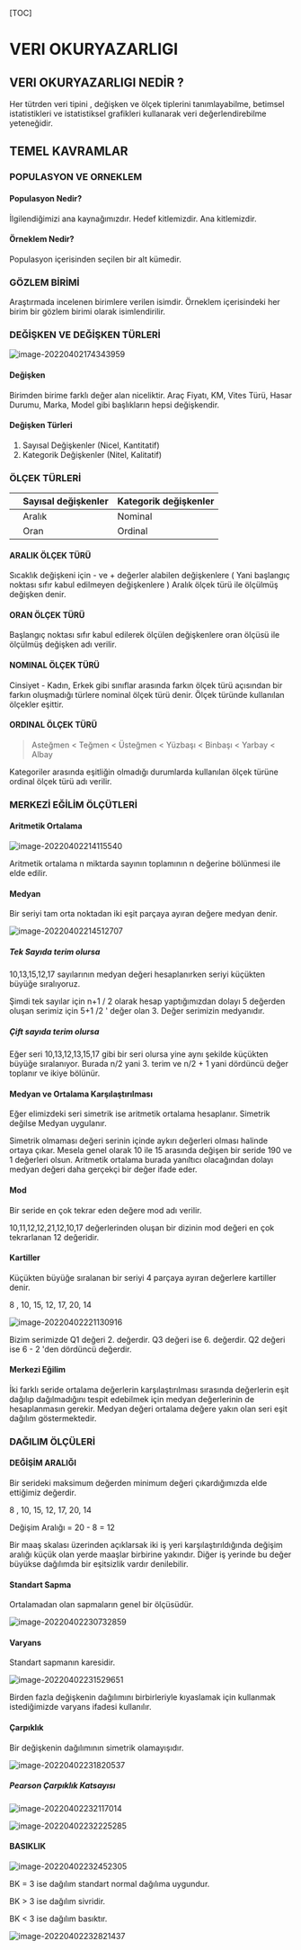 [TOC]



# VERI OKURYAZARLIGI

## VERI OKURYAZARLIGI NEDİR ?

Her tütrden veri tipini , değişken ve ölçek tiplerini tanımlayabilme, betimsel istatistikleri ve istatistiksel grafikleri kullanarak veri değerlendirebilme yeteneğidir.

## TEMEL KAVRAMLAR 

### POPULASYON VE ORNEKLEM

#### Populasyon Nedir? 

İlgilendiğimizi ana kaynağımızdır. Hedef kitlemizdir. Ana kitlemizdir.

#### Örneklem Nedir?

Populasyon içerisinden seçilen bir alt kümedir.

### GÖZLEM BİRİMİ

Araştırmada incelenen birimlere verilen isimdir. Örneklem içerisindeki her birim bir gözlem birimi olarak isimlendirilir.

### DEĞİŞKEN VE DEĞİŞKEN TÜRLERİ

![image-20220402174343959](/home/gokayburuc/.config/Typora/typora-user-images/image-20220402174343959.png)

#### Değişken 

Birimden birime farklı değer alan niceliktir. Araç Fiyatı, KM, Vites Türü, Hasar Durumu, Marka, Model gibi başlıkların hepsi değişkendir.

#### Değişken Türleri 

1. Sayısal Değişkenler (Nicel, Kantitatif)
2. Kategorik Değişkenler (Nitel, Kalitatif)



### ÖLÇEK TÜRLERİ 

|      | Sayısal değişkenler | Kategorik değişkenler |
| ---- | ------------------- | --------------------- |
|      | Aralık              | Nominal               |
|      | Oran                | Ordinal               |



#### ARALIK ÖLÇEK TÜRÜ

Sıcaklık değişkeni için - ve + değerler alabilen değişkenlere ( Yani başlangıç noktası sıfır kabul edilmeyen değişkenlere ) Aralık ölçek türü ile ölçülmüş değişken denir.

#### ORAN ÖLÇEK TÜRÜ

Başlangıç noktası sıfır kabul edilerek ölçülen değişkenlere oran ölçüsü ile ölçülmüş değişken adı verilir.

#### NOMINAL ÖLÇEK TÜRÜ

Cinsiyet - Kadın, Erkek gibi sınıflar arasında farkın ölçek türü açısından bir farkın oluşmadığı türlere nominal ölçek türü denir. Ölçek türünde kullanılan ölçekler eşittir. 

#### ORDINAL ÖLÇEK TÜRÜ 

> Asteğmen < Teğmen < Üsteğmen < Yüzbaşı < Binbaşı < Yarbay < Albay

Kategoriler arasında eşitliğin olmadığı durumlarda kullanılan ölçek türüne ordinal ölçek türü adı verilir.

### MERKEZİ EĞİLİM ÖLÇÜTLERİ

#### Aritmetik Ortalama

![image-20220402214115540](/home/gokayburuc/.config/Typora/typora-user-images/image-20220402214115540.png)

Aritmetik ortalama n miktarda sayının toplamının n değerine bölünmesi ile elde edilir.

#### Medyan

Bir seriyi tam orta noktadan iki eşit parçaya ayıran değere medyan denir.



![image-20220402214512707](/home/gokayburuc/.config/Typora/typora-user-images/image-20220402214512707.png)

##### Tek Sayıda terim olursa 

10,13,15,12,17 sayılarının medyan değeri hesaplanırken seriyi küçükten büyüğe sıralıyoruz.

Şimdi tek sayılar için n+1 / 2 olarak hesap yaptığımızdan dolayı 5 değerden oluşan serimiz için 5+1 /2 ' değer olan 3. Değer serimizin medyanıdır.

##### Çift sayıda terim olursa

Eğer seri 10,13,12,13,15,17 gibi bir seri olursa yine aynı şekilde küçükten büyüğe sıralanıyor. Burada n/2 yani 3. terim ve n/2 + 1  yani dördüncü değer toplanır ve ikiye bölünür.

#### Medyan ve Ortalama Karşılaştırılması 

Eğer elimizdeki seri simetrik ise aritmetik ortalama hesaplanır. Simetrik değilse Medyan uygulanır.

Simetrik olmaması değeri serinin içinde aykırı değerleri olması halinde ortaya çıkar. Mesela genel olarak 10 ile 15 arasında değişen bir seride 190 ve 1 değerleri olsun. Aritmetik ortalama burada yanıltıcı olacağından dolayı medyan değeri daha gerçekçi bir değer ifade eder.

#### Mod

Bir seride en çok tekrar eden değere mod adı verilir. 

10,11,12,12,21,12,10,17 değerlerinden oluşan bir dizinin mod değeri en çok tekrarlanan  12 değeridir.

#### Kartiller 

Küçükten büyüğe sıralanan bir seriyi 4 parçaya ayıran değerlere kartiller denir.

8 , 10, 15, 12, 17, 20, 14

![image-20220402221130916](/home/gokayburuc/.config/Typora/typora-user-images/image-20220402221130916.png)

Bizim serimizde Q1 değeri 2. değerdir. Q3 değeri ise 6. değerdir. Q2 değeri ise 6 - 2 'den dördüncü değerdir. 

#### Merkezi Eğilim

İki farklı seride ortalama değerlerin karşılaştırılması sırasında değerlerin eşit dağılıp dağılmadığını tespit edebilmek için medyan değerlerinin de hesaplanmasın gerekir. Medyan değeri ortalama değere yakın olan seri eşit dağılım göstermektedir.

### DAĞILIM ÖLÇÜLERİ

#### DEĞİŞİM ARALIĞI 

Bir serideki maksimum değerden minimum değeri çıkardığımızda elde ettiğimiz değerdir.

8 , 10, 15, 12, 17, 20, 14 

Değişim Aralığı = 20 - 8 = 12 

Bir maaş skalası üzerinden açıklarsak iki iş yeri karşılaştırıldığında değişim aralığı küçük olan yerde maaşlar birbirine yakındır. Diğer iş yerinde bu değer büyükse dağılımda bir eşitsizlik vardır denilebilir.

#### Standart Sapma 

Ortalamadan olan sapmaların genel bir ölçüsüdür.

![image-20220402230732859](/home/gokayburuc/.config/Typora/typora-user-images/image-20220402230732859.png)

#### Varyans 

Standart sapmanın karesidir.

![image-20220402231529651](/home/gokayburuc/.config/Typora/typora-user-images/image-20220402231529651.png)



Birden fazla değişkenin dağılımını birbirleriyle kıyaslamak için kullanmak istediğimizde varyans ifadesi kullanılır.

#### Çarpıklık

Bir değişkenin dağılımının simetrik olamayışıdır. 

![image-20220402231820537](/home/gokayburuc/.config/Typora/typora-user-images/image-20220402231820537.png)

##### Pearson Çarpıklık Katsayısı

![image-20220402232117014](/home/gokayburuc/.config/Typora/typora-user-images/image-20220402232117014.png)

![image-20220402232225285](/home/gokayburuc/.config/Typora/typora-user-images/image-20220402232225285.png)

#### BASIKLIK

![image-20220402232452305](/home/gokayburuc/.config/Typora/typora-user-images/image-20220402232452305.png)

BK  = 3 ise dağılım standart normal dağılıma uygundur.

BK > 3 ise dağılım sivridir.

BK < 3 ise dağılım basıktır.

![image-20220402232821437](/home/gokayburuc/.config/Typora/typora-user-images/image-20220402232821437.png)
